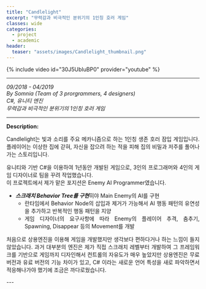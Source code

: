 ```yaml
---
title: "Candlelight"
excerpt: "무력감과 비극적인 분위기의 1인칭 호러 게임"
classes: wide
categories: 
  - project
  - academic
header:
  teaser: "assets/images/Candlelight_thumbnail.png"
---
```


{% include video id="30J5UbIuBP0" provider="youtube" %}

---
*09/2018 - 04/2019*  
*By Somnia (Team of 3 prorgrammers, 4 designers)*  
*C#, 유니티 엔진*  
*무력감과 비극적인 분위기의 1인칭 호러 게임*  

---
**Description:**  
<div style="text-align: justify" markdown="1">
Candlelight는 빛과 소리를 주요 메카니즘으로 하는 1인칭 생존 호러 잠입 게임입니다.  
플레이어는 이상한 집에 갇혀, 자신을 잡으려 하는 적을 피해 집의 비밀과 저주를 풀어나가는 스토리입니다.  
  
유니티와 기반 C#을 이용하여 1년동안 개발된 게임으로, 3인의 프로그래머와 4인의 게임 디자이너로 팀을 꾸려 작업했습니다.  
이 프로젝트에서 제가 맡은 포지션은 Enemy AI Programmer였습니다.
  
* ***스크래치 Behavior Tree를 구현***히야 Main Enemy의 AI를 구현
  - 란타임에서 Behavior Node의 삽입과 제거가 가능해서 AI 행동 패턴의 유연성을 추가하고 반복적인 행동 패턴을 지양
  - 게임 디자이너의 요구사항에 따라 Enemy의 플레이어 추격, 춤추기, Spawning, Disappear 등의 Movement를 개발

처음으로 상용엔진을 이용해 게임을 개발했지만 생각보다 편하다거나 하는 느낌이 들지 않았습니다. 과거 대부분의 엔진은 제가 직접 스크래치 레벨부터 개발하여 그 프레임워크를 기반으로 게임까지 디자인해서 컨트롤의 자유도가 매우 높았지만 상용엔진은 무료 버전과 유료 버전의 기능 차이가 있고, C# 이라는 새로운 언어 특성을 새로 파악하면서 적응해나가야 했기에 조금은 까다로웠습니다.
</div>
---
  
